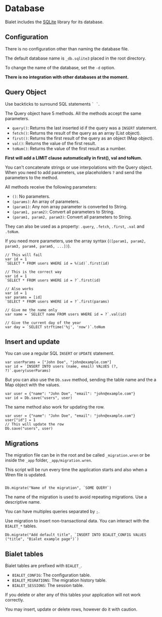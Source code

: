 # Database

Bialet includes the [SQLite](https://www.sqlite.org/) library for its database.

## Configuration

There is no configuration other than naming the database file.

The default database name is `_db.sqlite3` placed in the root directory.

To change the name of the database, set the `-d` option.

**There is no integration with other databases at the moment.**

## Query Object

Use backticks to surround SQL statements `` ` ` ``.

The Query object have 5 methods. All the methods accept the same parameters.

* `query()`: Returns the last inserted id if the query was a `INSERT` statement.
* `fetch()`: Returns the result of the query as an array (List object).
* `first()`: Returns the first result of the query as an object (Map object).
* `val()`: Returns the value of the first result.
* `toNum()`: Returns the value of the first result as a number.

**First will add a LIMIT clause automatically in first(), val and toNum.**

You can't concatenate strings or use interpolations with the Query object.
When you need to add parameters, use placeholders `?` and send the parameters to the method.

All methods receive the following parameters:

* `()`: No parameters.
* `(params)`: An array of parameters.
* `(param1)`: Any non array parameter is converted to String.
* `(param1, param2)`: Convert all parameters to String.
* `(param1, param2, param3)`: Convert all parameters to String.

They can also be used as a property: `.query`, `.fetch`, `.first`, `.val` and `.toNum`.

If you need more parameters, use the array syntax (`([param1, param2, param3, param4, param5, ...])`).

```wren
// This will fail
var id = 1
`SELECT * FROM users WHERE id = %(id)`.first(id)

// This is the correct way
var id = 1
`SELECT * FROM users WHERE id = ?`.first(id)

// Also works
var id = 1
var params = [id]
`SELECT * FROM users WHERE id = ?`.first(params)

// Give me the name only
var name = `SELECT name FROM users WHERE id = ?`.val(id)

// Give the current day of the year
var day = `SELECT strftime('%j', 'now')`.toNum
```

## Insert and update

You can use a regular SQL `INSERT` or `UPDATE` statement.

```wren
var userParams = ["John Doe", "john@example.com"]
var id = `INSERT INTO users (name, email) VALUES (?, ?)`.query(userParams)
```

But you can also use the `Db.save` method, sending the table name and the a Map object with the values.

```wren
var user = {"name": "John Doe", "email": "john@example.com"}
var id = Db.save("users", user)
```

The same method also work for updating the row.

```wren
var user = {"name": "John Doe", "email": "john@example.com"}
user["id"] = 1
// This will update the row
Db.save("users", user)
```

## Migrations

The migration file can be in the root and be called `_migration.wren` or be inside the `_app` folder, `_app/migration.wren`.

This script will be run every time the application starts and also when a Wren file is updated.

```wren

Db.migrate("Name of the migration", `SOME QUERY`)
```

The name of the migration is used to avoid repeating migrations. Use a descriptive name.

You can have multiples queries separated by `;`.

Use migration to insert non-transactional data. You can interact with the `BIALET_*` tables.

```wren
Db.migrate("Add default title", `INSERT INTO BIALET_CONFIG VALUES ("title", "Bialet example page")`)
```

## Bialet tables

Bialet tables are prefixed with `BIALET_`.

* `BIALET_CONFIG`: The configuration table.
* `BIALET_MIGRATIONS`: The migration history table.
* `BIALET_SESSIONS`: The session table.

If you delete or alter any of this tables your application will not work correctly.

You may insert, update or delete rows, however do it with caution.
